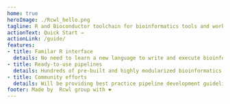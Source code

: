 ```yaml
---
home: true
heroImage: ./Rcwl_hello.png
tagline: R and Bioconductor toolchain for bioinformatics tools and workflows
actionText: Quick Start →
actionLink: /guide/
features:
- title: Familar R interface
  details: No need to learn a new language to write and execute bioinformatics pipelines. Hassle free software management with build-in support for Conda, Docker, Singularity.
- title: Ready-to-use pipelines
  details: Hundreds of pre-built and highly modularized bioinformatics tools and pipelines for common bioinformatics tasks, e.g., variant calling, read alignment, neoantigen prediction, etc. 
- title: Community efforts
  details: Will be providing best practice pipeline development guidelines, and benchmark datasets to facilitate community contribution of high-quality workflows.  
footer: Made by  Rcwl group with ❤️
---
```

